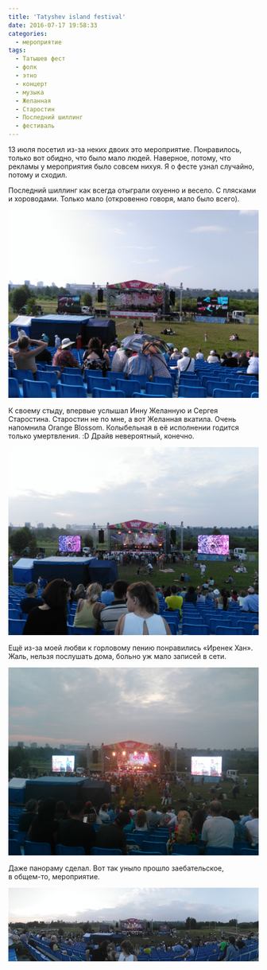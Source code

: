 ```yaml
---
title: 'Tatyshev island festival'
date: 2016-07-17 19:58:33
categories:
  - мероприятие
tags:
  - Татышев фест
  - фолк
  - этно
  - концерт
  - музыка
  - Желанная
  - Старостин
  - Последний шиллинг
  - фестиваль
---
```


13 июля посетил <nobr>из-за</nobr> неких двоих это мероприятие. Понравилось, только вот обидно, что
было мало людей. Наверное, потому, что рекламы у&nbsp;мероприятия было совсем нихуя.
Я&nbsp;о&nbsp;фесте узнал случайно, потому и&nbsp;сходил.

Последний шиллинг как всегда отыграли охуенно и&nbsp;весело. С&nbsp;плясками и&nbsp;хороводами.
Только мало (откровенно говоря, мало было всего).

![](IMG_20160713_180011.jpg)

К&nbsp;своему стыду, впервые услышал Инну Желанную и&nbsp;Сергея Старостина. Старостин
не&nbsp;по&nbsp;мне, а&nbsp;вот Желанная вкатила. Очень напомнила Orange Blossom. Колыбельная
в&nbsp;её исполнении годится только умертвления. :D Драйв невероятный, конечно.

![](IMG_20160713_202116.jpg)

Ещё <nobr>из-за</nobr> моей любви к&nbsp;горловому пению понравились &laquo;Иренек Хан&raquo;. Жаль,
нельзя послушать дома, больно уж&nbsp;мало записей в&nbsp;сети.

![](IMG_20160713_212541.jpg)

Даже панораму сделал. Вот так уныло прошло заебательское, в&nbsp;<nobr>общем-то</nobr>, мероприятие.

![](PANO_20160713_202011.jpg)
